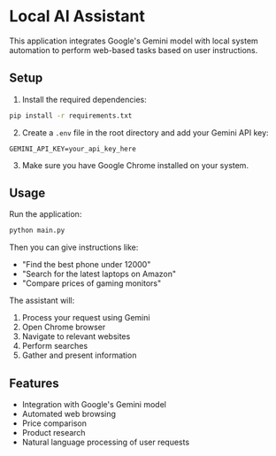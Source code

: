 # Local AI Assistant

This application integrates Google's Gemini model with local system automation to perform web-based tasks based on user instructions.

## Setup

1. Install the required dependencies:
```bash
pip install -r requirements.txt
```

2. Create a `.env` file in the root directory and add your Gemini API key:
```
GEMINI_API_KEY=your_api_key_here
```

3. Make sure you have Google Chrome installed on your system.

## Usage

Run the application:
```bash
python main.py
```

Then you can give instructions like:
- "Find the best phone under 12000"
- "Search for the latest laptops on Amazon"
- "Compare prices of gaming monitors"

The assistant will:
1. Process your request using Gemini
2. Open Chrome browser
3. Navigate to relevant websites
4. Perform searches
5. Gather and present information

## Features

- Integration with Google's Gemini model
- Automated web browsing
- Price comparison
- Product research
- Natural language processing of user requests 